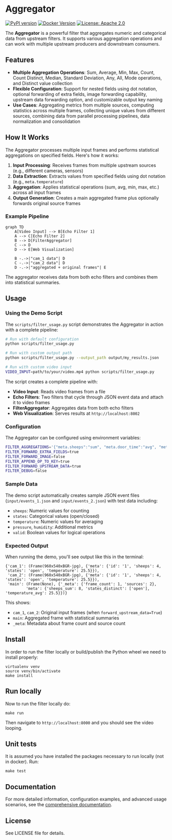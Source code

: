 # Aggregator

[![PyPI version](https://img.shields.io/pypi/v/filter-vizcal.svg?style=flat-square)](https://pypi.org/project/filter-vizcal/)
[![Docker Version](https://img.shields.io/docker/v/plainsightai/openfilter-vizcal?sort=semver)](https://hub.docker.com/r/plainsightai/openfilter-vizcal)
[![License: Apache 2.0](https://img.shields.io/badge/License-Apache%202.0-blue.svg)](https://github.com/PlainsightAI/filter-vizcal/blob/main/LICENSE)

The **Aggregator** is a powerful filter that aggregates numeric and categorical data from upstream filters. It supports various aggregation operations and can work with multiple upstream producers and downstream consumers.

## Features

- **Multiple Aggregation Operations**: Sum, Average, Min, Max, Count, Count Distinct, Median, Standard Deviation, Any, All, Mode operations, and Distinct value collection
- **Flexible Configuration**: Support for nested fields using dot notation, optional forwarding of extra fields, image forwarding capability, upstream data forwarding option, and customizable output key naming
- **Use Cases**: Aggregating metrics from multiple sources, computing statistics across multiple frames, collecting unique values from different sources, combining data from parallel processing pipelines, data normalization and consolidation

## How It Works

The Aggregator processes multiple input frames and performs statistical aggregations on specified fields. Here's how it works:

1. **Input Processing**: Receives frames from multiple upstream sources (e.g., different cameras, sensors)
2. **Data Extraction**: Extracts values from specified fields using dot notation (e.g., `meta.temperature`)
3. **Aggregation**: Applies statistical operations (sum, avg, min, max, etc.) across all input frames
4. **Output Generation**: Creates a main aggregated frame plus optionally forwards original source frames

### Example Pipeline

```mermaid
graph TD
    A[Video Input] --> B[Echo Filter 1]
    A --> C[Echo Filter 2]
    B --> D[FilterAggregator]
    C --> D
    D --> E[Web Visualization]
    
    B -.->|"cam_1 data"| D
    C -.->|"cam_2 data"| D
    D -.->|"aggregated + original frames"| E
```

The aggregator receives data from both echo filters and combines them into statistical summaries.

## Usage

### Using the Demo Script

The `scripts/filter_usage.py` script demonstrates the Aggregator in action with a complete pipeline:

```bash
# Run with default configuration
python scripts/filter_usage.py

# Run with custom output path
python scripts/filter_usage.py --output_path output/my_results.json

# Run with custom video input
VIDEO_INPUT=path/to/your/video.mp4 python scripts/filter_usage.py
```

The script creates a complete pipeline with:
- **Video Input**: Reads video frames from a file
- **Echo Filters**: Two filters that cycle through JSON event data and attach it to video frames
- **FilterAggregator**: Aggregates data from both echo filters
- **Web Visualization**: Serves results at `http://localhost:8002`

### Configuration

The Aggregator can be configured using environment variables:

```bash
FILTER_AGGREGATIONS='{"meta.sheeps":"sum", "meta.door_time":"avg", "meta.states":"distinct"}'
FILTER_FORWARD_EXTRA_FIELDS=true
FILTER_FORWARD_IMAGE=false
FILTER_APPEND_OP_TO_KEY=true
FILTER_FORWARD_UPSTREAM_DATA=true
FILTER_DEBUG=false
```

### Sample Data

The demo script automatically creates sample JSON event files (`input/events_1.json` and `input/events_2.json`) with test data including:
- `sheeps`: Numeric values for counting
- `states`: Categorical values (open/closed)
- `temperature`: Numeric values for averaging
- `pressure`, `humidity`: Additional metrics
- `valid`: Boolean values for logical operations

### Expected Output

When running the demo, you'll see output like this in the terminal:

```
{'cam_1': (Frame(960x540xBGR-jpg), {'meta': {'id': '1', 'sheeps': 4, 'states': 'open', 'temperature': 25.5}}),
 'cam_2': (Frame(960x540xBGR-jpg), {'meta': {'id': '1', 'sheeps': 4, 'states': 'open', 'temperature': 25.5}}),
 'main': (Frame(None), {'_meta': {'frame_count': 1, 'sources': 2},
         'meta': {'sheeps_sum': 8, 'states_distinct': ['open'], 'temperature_avg': 25.5}})}
```

This shows:
- `cam_1`, `cam_2`: Original input frames (when `forward_upstream_data=True`)
- `main`: Aggregated frame with statistical summaries
- `_meta`: Metadata about frame count and source count

## Install

In order to run the filter locally or build/publish the Python wheel we need to install properly:

    virtualenv venv
    source venv/bin/activate
    make install

## Run locally

Now to run the filter locally do:

    make run

Then navigate to `http://localhost:8000` and you should see the video looping.

## Unit tests

It is assumed you have installed the packages necessary to run locally (not in docker). Run:

    make test

## Documentation

For more detailed information, configuration examples, and advanced usage scenarios, see the [comprehensive documentation](https://github.com/PlainsightAI/filter-aggregator/blob/main/docs/overview.md).

## License

See LICENSE file for details.